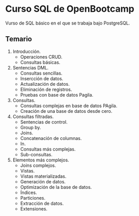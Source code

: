 # Curso SQL de OpenBootcamp
Vurso de SQL básico en el que se trabaja bajo PostgreSQL.

## Temario

1. Introducción.
    - Operaciones CRUD.
    - Consultas básicas.
2. Sentencias DML.
    - Consultas sencillas.
    - Insercción de datos.
    - Actualización de datos.
    - Eliminación de registros.
    - Pruebas con base de datos Pagila.
3. Consultas.
    - Consultas complejas en base de datos PAgila.
    - Creación de una base de datos desde cero.
4. Consultas filtradas.
    - Sentencias de control.
    - Group by.
    - Joins.
    - Concatenación de columnas.
    - In.
    - Consultas más complejas.
    - Sub-consultas.
5. Elementos más complejos.
    - Joins complejos.
    - Vistas.
    - Vistas materializadas.
    - Generación de datos.
    - Optimización de la base de datos.
    - Índices.
    - Particiones.
    - Extracción de datos.
    - Extensiones.
